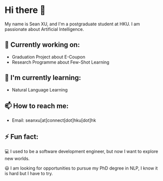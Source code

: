 # Hi there 👋

My name is Sean XU, and I'm a postgraduate student at HKU. I am passionate about Artificial Intelligence.

## 🔭 Currently working on:

- Graduation Project about E-Coupon
- Research Programme about Few-Shot Learning

## 🌱 I'm currently learning:

- Natural Language Learning

## 📫 How to reach me:

- Email: seanxu[at]connect[dot]hku[dot]hk

## ⚡ Fun fact:

💻  I used to be a software development engineer, but now I want to explore new worlds.

😃  I am looking for opportunities to pursue my PhD degree in NLP, I know it is hard but I have to try.
